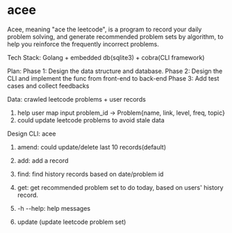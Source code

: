 # acee

Acee, meaning "ace the leetcode", is a program to record your daily problem solving, and generate recommended problem sets by algorithm, 
to help you reinforce the frequently incorrect problems.

Tech Stack:
Golang + embedded db(sqlite3) + cobra(CLI framework)

Plan:
  Phase 1: Design the data structure and database. 
  Phase 2: Design the CLI and implement the func from front-end to back-end
  Phase 3: Add test cases and collect feedbacks

Data: crawled leetcode problems + user records
1. help user map input problem_id -> Problem{name, link, level, freq, topic}
2. could update leetcode problems to avoid stale data


Design CLI:
acee 

1. amend: could update/delete last 10 records(default)

2. add: add a record

3. find: find history records based on date/problem id

4. get: get recommended problem set to do today, based on users' history record.

5. -h
  --help: help messages
  
6. update (update leetcode problem set)
